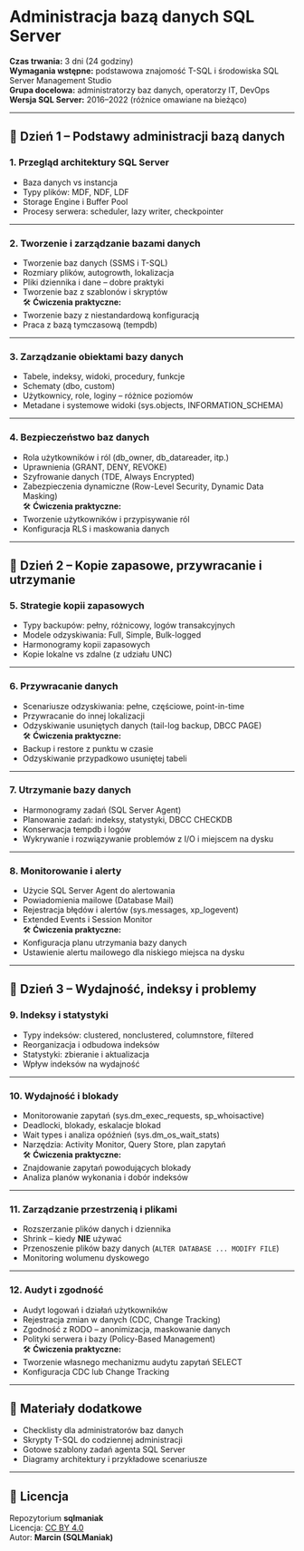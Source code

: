 # Administracja bazą danych SQL Server

**Czas trwania:** 3 dni (24 godziny)  
**Wymagania wstępne:** podstawowa znajomość T-SQL i środowiska SQL Server Management Studio  
**Grupa docelowa:** administratorzy baz danych, operatorzy IT, DevOps  
**Wersja SQL Server:** 2016–2022 (różnice omawiane na bieżąco)  

---

## 🧭 Dzień 1 – Podstawy administracji bazą danych

### 1. Przegląd architektury SQL Server
- Baza danych vs instancja  
- Typy plików: MDF, NDF, LDF  
- Storage Engine i Buffer Pool  
- Procesy serwera: scheduler, lazy writer, checkpointer  

---

### 2. Tworzenie i zarządzanie bazami danych
- Tworzenie baz danych (SSMS i T-SQL)  
- Rozmiary plików, autogrowth, lokalizacja  
- Pliki dziennika i dane – dobre praktyki  
- Tworzenie baz z szablonów i skryptów  
🛠️ **Ćwiczenia praktyczne:**  
- Tworzenie bazy z niestandardową konfiguracją  
- Praca z bazą tymczasową (tempdb)  

---

### 3. Zarządzanie obiektami bazy danych
- Tabele, indeksy, widoki, procedury, funkcje  
- Schematy (dbo, custom)  
- Użytkownicy, role, loginy – różnice poziomów  
- Metadane i systemowe widoki (sys.objects, INFORMATION_SCHEMA)  

---

### 4. Bezpieczeństwo baz danych
- Rola użytkowników i ról (db_owner, db_datareader, itp.)  
- Uprawnienia (GRANT, DENY, REVOKE)  
- Szyfrowanie danych (TDE, Always Encrypted)  
- Zabezpieczenia dynamiczne (Row-Level Security, Dynamic Data Masking)  
🛠️ **Ćwiczenia praktyczne:**  
- Tworzenie użytkowników i przypisywanie ról  
- Konfiguracja RLS i maskowania danych  

---

## 🧭 Dzień 2 – Kopie zapasowe, przywracanie i utrzymanie

### 5. Strategie kopii zapasowych
- Typy backupów: pełny, różnicowy, logów transakcyjnych  
- Modele odzyskiwania: Full, Simple, Bulk-logged  
- Harmonogramy kopii zapasowych  
- Kopie lokalne vs zdalne (z udziału UNC)  

---

### 6. Przywracanie danych
- Scenariusze odzyskiwania: pełne, częściowe, point-in-time  
- Przywracanie do innej lokalizacji  
- Odzyskiwanie usuniętych danych (tail-log backup, DBCC PAGE)  
🛠️ **Ćwiczenia praktyczne:**  
- Backup i restore z punktu w czasie  
- Odzyskiwanie przypadkowo usuniętej tabeli  

---

### 7. Utrzymanie bazy danych
- Harmonogramy zadań (SQL Server Agent)  
- Planowanie zadań: indeksy, statystyki, DBCC CHECKDB  
- Konserwacja tempdb i logów  
- Wykrywanie i rozwiązywanie problemów z I/O i miejscem na dysku  

---

### 8. Monitorowanie i alerty
- Użycie SQL Server Agent do alertowania  
- Powiadomienia mailowe (Database Mail)  
- Rejestracja błędów i alertów (sys.messages, xp_logevent)  
- Extended Events i Session Monitor  
🛠️ **Ćwiczenia praktyczne:**  
- Konfiguracja planu utrzymania bazy danych  
- Ustawienie alertu mailowego dla niskiego miejsca na dysku  

---

## 🧭 Dzień 3 – Wydajność, indeksy i problemy

### 9. Indeksy i statystyki
- Typy indeksów: clustered, nonclustered, columnstore, filtered  
- Reorganizacja i odbudowa indeksów  
- Statystyki: zbieranie i aktualizacja  
- Wpływ indeksów na wydajność  

---

### 10. Wydajność i blokady
- Monitorowanie zapytań (sys.dm_exec_requests, sp_whoisactive)  
- Deadlocki, blokady, eskalacje blokad  
- Wait types i analiza opóźnień (sys.dm_os_wait_stats)  
- Narzędzia: Activity Monitor, Query Store, plan zapytań  
🛠️ **Ćwiczenia praktyczne:**  
- Znajdowanie zapytań powodujących blokady  
- Analiza planów wykonania i dobór indeksów  

---

### 11. Zarządzanie przestrzenią i plikami
- Rozszerzanie plików danych i dziennika  
- Shrink – kiedy **NIE** używać  
- Przenoszenie plików bazy danych (`ALTER DATABASE ... MODIFY FILE`)  
- Monitoring wolumenu dyskowego  

---

### 12. Audyt i zgodność
- Audyt logowań i działań użytkowników  
- Rejestracja zmian w danych (CDC, Change Tracking)  
- Zgodność z RODO – anonimizacja, maskowanie danych  
- Polityki serwera i bazy (Policy-Based Management)  
🛠️ **Ćwiczenia praktyczne:**  
- Tworzenie własnego mechanizmu audytu zapytań SELECT  
- Konfiguracja CDC lub Change Tracking  

---

## 📌 Materiały dodatkowe
- Checklisty dla administratorów baz danych  
- Skrypty T-SQL do codziennej administracji  
- Gotowe szablony zadań agenta SQL Server  
- Diagramy architektury i przykładowe scenariusze  

---

## 📜 Licencja
Repozytorium **sqlmaniak**  
Licencja: [CC BY 4.0](https://creativecommons.org/licenses/by/4.0/)  
Autor: **Marcin (SQLManiak)**
